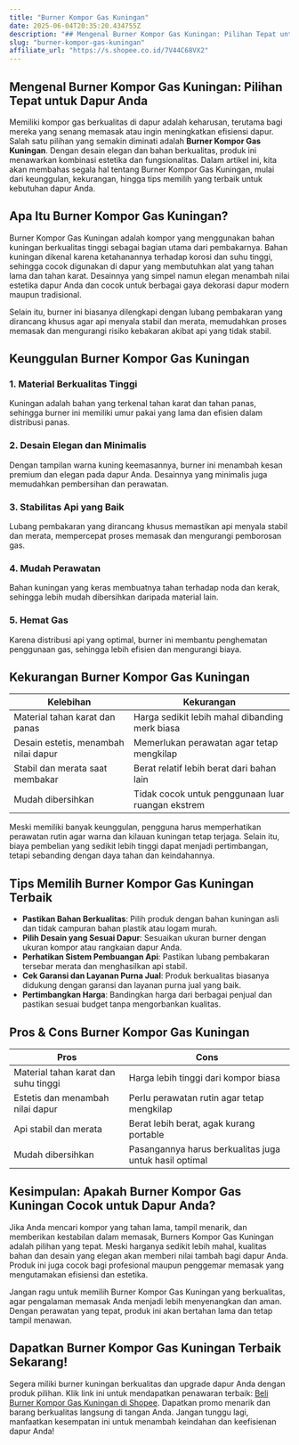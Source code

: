 ```yaml
---
title: "Burner Kompor Gas Kuningan"
date: 2025-06-04T20:35:20.434755Z
description: "## Mengenal Burner Kompor Gas Kuningan: Pilihan Tepat untuk Dapur Anda..."
slug: "burner-kompor-gas-kuningan"
affiliate_url: "https://s.shopee.co.id/7V44C68VX2"
---
```

## Mengenal Burner Kompor Gas Kuningan: Pilihan Tepat untuk Dapur Anda

Memiliki kompor gas berkualitas di dapur adalah keharusan, terutama bagi mereka yang senang memasak atau ingin meningkatkan efisiensi dapur. Salah satu pilihan yang semakin diminati adalah **Burner Kompor Gas Kuningan**. Dengan desain elegan dan bahan berkualitas, produk ini menawarkan kombinasi estetika dan fungsionalitas. Dalam artikel ini, kita akan membahas segala hal tentang Burner Kompor Gas Kuningan, mulai dari keunggulan, kekurangan, hingga tips memilih yang terbaik untuk kebutuhan dapur Anda.

## Apa Itu Burner Kompor Gas Kuningan?

Burner Kompor Gas Kuningan adalah kompor yang menggunakan bahan kuningan berkualitas tinggi sebagai bagian utama dari pembakarnya. Bahan kuningan dikenal karena ketahanannya terhadap korosi dan suhu tinggi, sehingga cocok digunakan di dapur yang membutuhkan alat yang tahan lama dan tahan karat. Desainnya yang simpel namun elegan menambah nilai estetika dapur Anda dan cocok untuk berbagai gaya dekorasi dapur modern maupun tradisional.

Selain itu, burner ini biasanya dilengkapi dengan lubang pembakaran yang dirancang khusus agar api menyala stabil dan merata, memudahkan proses memasak dan mengurangi risiko kebakaran akibat api yang tidak stabil.

## Keunggulan Burner Kompor Gas Kuningan

### 1. Material Berkualitas Tinggi
Kuningan adalah bahan yang terkenal tahan karat dan tahan panas, sehingga burner ini memiliki umur pakai yang lama dan efisien dalam distribusi panas.

### 2. Desain Elegan dan Minimalis
Dengan tampilan warna kuning keemasannya, burner ini menambah kesan premium dan elegan pada dapur Anda. Desainnya yang minimalis juga memudahkan pembersihan dan perawatan.

### 3. Stabilitas Api yang Baik
Lubang pembakaran yang dirancang khusus memastikan api menyala stabil dan merata, mempercepat proses memasak dan mengurangi pemborosan gas.

### 4. Mudah Perawatan
Bahan kuningan yang keras membuatnya tahan terhadap noda dan kerak, sehingga lebih mudah dibersihkan daripada material lain.

### 5. Hemat Gas
Karena distribusi api yang optimal, burner ini membantu penghematan penggunaan gas, sehingga lebih efisien dan mengurangi biaya.

## Kekurangan Burner Kompor Gas Kuningan

| Kelebihan | Kekurangan |
|------------|--------------|
| Material tahan karat dan panas | Harga sedikit lebih mahal dibanding merk biasa |
| Desain estetis, menambah nilai dapur | Memerlukan perawatan agar tetap mengkilap |
| Stabil dan merata saat membakar | Berat relatif lebih berat dari bahan lain |
| Mudah dibersihkan | Tidak cocok untuk penggunaan luar ruangan ekstrem |

Meski memiliki banyak keunggulan, pengguna harus memperhatikan perawatan rutin agar warna dan kilauan kuningan tetap terjaga. Selain itu, biaya pembelian yang sedikit lebih tinggi dapat menjadi pertimbangan, tetapi sebanding dengan daya tahan dan keindahannya.

## Tips Memilih Burner Kompor Gas Kuningan Terbaik

- **Pastikan Bahan Berkualitas**: Pilih produk dengan bahan kuningan asli dan tidak campuran bahan plastik atau logam murah.
- **Pilih Desain yang Sesuai Dapur**: Sesuaikan ukuran burner dengan ukuran kompor atau rangkaian dapur Anda.
- **Perhatikan Sistem Pembuangan Api**: Pastikan lubang pembakaran tersebar merata dan menghasilkan api stabil.
- **Cek Garansi dan Layanan Purna Jual**: Produk berkualitas biasanya didukung dengan garansi dan layanan purna jual yang baik.
- **Pertimbangkan Harga**: Bandingkan harga dari berbagai penjual dan pastikan sesuai budget tanpa mengorbankan kualitas.

## Pros & Cons Burner Kompor Gas Kuningan

| **Pros** | **Cons** |
|---|---|
| Material tahan karat dan suhu tinggi | Harga lebih tinggi dari kompor biasa |
| Estetis dan menambah nilai dapur | Perlu perawatan rutin agar tetap mengkilap |
| Api stabil dan merata | Berat lebih berat, agak kurang portable |
| Mudah dibersihkan | Pasangannya harus berkualitas juga untuk hasil optimal |

## Kesimpulan: Apakah Burner Kompor Gas Kuningan Cocok untuk Dapur Anda?

Jika Anda mencari kompor yang tahan lama, tampil menarik, dan memberikan kestabilan dalam memasak, Burners Kompor Gas Kuningan adalah pilihan yang tepat. Meski harganya sedikit lebih mahal, kualitas bahan dan desain yang elegan akan memberi nilai tambah bagi dapur Anda. Produk ini juga cocok bagi profesional maupun penggemar memasak yang mengutamakan efisiensi dan estetika.

Jangan ragu untuk memilih Burner Kompor Gas Kuningan yang berkualitas, agar pengalaman memasak Anda menjadi lebih menyenangkan dan aman. Dengan perawatan yang tepat, produk ini akan bertahan lama dan tetap tampil menawan.

## Dapatkan Burner Kompor Gas Kuningan Terbaik Sekarang!

Segera miliki burner kuningan berkualitas dan upgrade dapur Anda dengan produk pilihan. Klik link ini untuk mendapatkan penawaran terbaik: [Beli Burner Kompor Gas Kuningan di Shopee](https://s.shopee.co.id/7V44C68VX2). Dapatkan promo menarik dan barang berkualitas langsung di tangan Anda. Jangan tunggu lagi, manfaatkan kesempatan ini untuk menambah keindahan dan keefisienan dapur Anda!